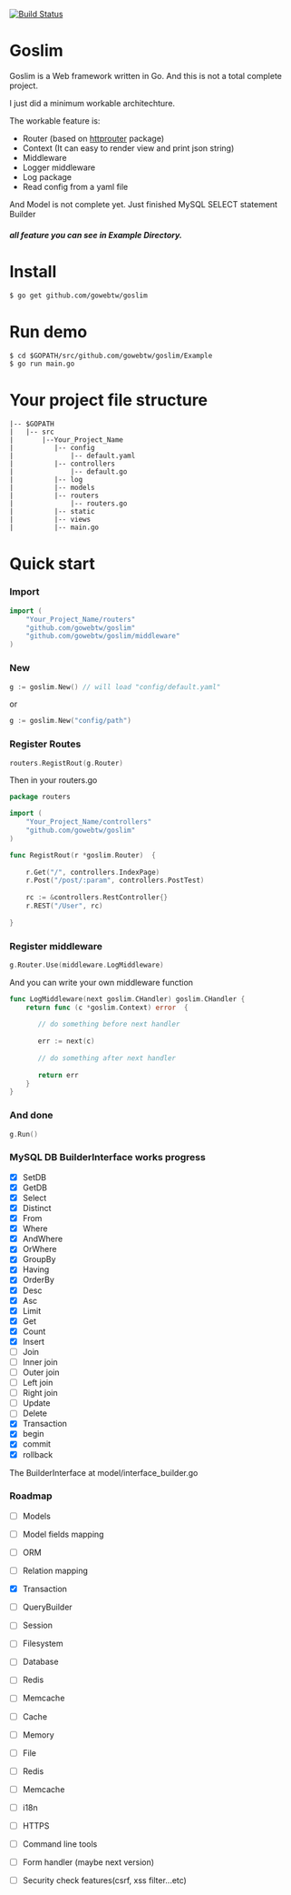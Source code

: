 [![Build Status](https://api.travis-ci.org/gowebtw/goslim.svg?branch=master)](https://api.travis-ci.org/gowebtw/goslim.svg)

# Goslim
Goslim is a Web framework written in Go. And this is not a total complete project.

I just did a minimum workable architechture.

The workable feature is:

- Router (based on [httprouter] package)
- Context (It can easy to render view and print json string)
- Middleware
- Logger middleware
- Log package
- Read config from a yaml file

And Model is not complete yet. Just finished MySQL SELECT statement Builder

##### all feature you can see in Example Directory.

# Install
```
$ go get github.com/gowebtw/goslim
```

# Run demo
```
$ cd $GOPATH/src/github.com/gowebtw/goslim/Example
$ go run main.go
```

# Your project file structure
    |-- $GOPATH
    |   |-- src
    |       |--Your_Project_Name
    |          |-- config
    |              |-- default.yaml
    |          |-- controllers
    |              |-- default.go
    |          |-- log
    |          |-- models
    |          |-- routers
    |              |-- routers.go
    |          |-- static
    |          |-- views
    |          |-- main.go

# Quick start

### Import
```go
import (
    "Your_Project_Name/routers"
    "github.com/gowebtw/goslim"
    "github.com/gowebtw/goslim/middleware"
)
```

### New
```go
g := goslim.New() // will load "config/default.yaml"
```
or
```go
g := goslim.New("config/path")
```

### Register Routes
```go
routers.RegistRout(g.Router)
```
Then in your routers.go

```go
package routers

import (
    "Your_Project_Name/controllers"
    "github.com/gowebtw/goslim"
)

func RegistRout(r *goslim.Router)  {
    
    r.Get("/", controllers.IndexPage)
    r.Post("/post/:param", controllers.PostTest)
    
    rc := &controllers.RestController{}
    r.REST("/User", rc)
    
}
```

### Register middleware
```go
g.Router.Use(middleware.LogMiddleware)
```

And you can write your own middleware function

```go
func LogMiddleware(next goslim.CHandler) goslim.CHandler {
    return func (c *goslim.Context) error  {
       
       // do something before next handler
       
       err := next(c)
       
       // do something after next handler
       
       return err
    }
}
```

### And done

```go
g.Run()
```

### MySQL DB BuilderInterface works progress
- [x] SetDB
- [x] GetDB
- [x] Select
 - [x] Distinct
 - [x] From
 - [x] Where
 - [x] AndWhere
 - [x] OrWhere
 - [x] GroupBy
 - [x] Having
 - [x] OrderBy
 - [x] Desc
 - [x] Asc
 - [x] Limit
 - [x] Get
 - [x] Count
 - [x] Insert
- [ ] Join
 - [ ] Inner join
 - [ ] Outer join
 - [ ] Left join
 - [ ] Right join
- [ ] Update
- [ ] Delete
- [x] Transaction
 - [x] begin
 - [x] commit
 - [x] rollback

The BuilderInterface at model/interface_builder.go

### Roadmap
- [ ] Models
 - [ ] Model fields mapping
 - [ ] ORM
 - [ ] Relation mapping
 - [x] Transaction
 - [ ] QueryBuilder
- [ ] Session
 - [ ] Filesystem
 - [ ] Database
 - [ ] Redis
 - [ ] Memcache
- [ ] Cache
 - [ ] Memory
 - [ ] File
 - [ ] Redis
 - [ ] Memcache
- [ ] i18n
- [ ] HTTPS
- [ ] Command line tools
- [ ] Form handler (maybe next version)
- [ ] Security check features(csrf, xss filter...etc)


[httprouter]: <https://github.com/julienschmidt/httprouter>
